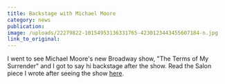 ```yaml
---
title: Backstage with Michael Moore
category: news
publication:
image: /uploads/22279822-10154953136331765-4230123443455607184-n.jpg
link_to_original:
---
```



I went to see Michael Moore's new Broadway show, "The Terms of My Surrender" and I got to say hi backstage after the show. Read the Salon piece I wrote after seeing the show [here](https://www.salon.com/2017/10/15/the-real-power-of-michael-moore-he-came-to-comedy-from-activism-not-the-other-way-around/).